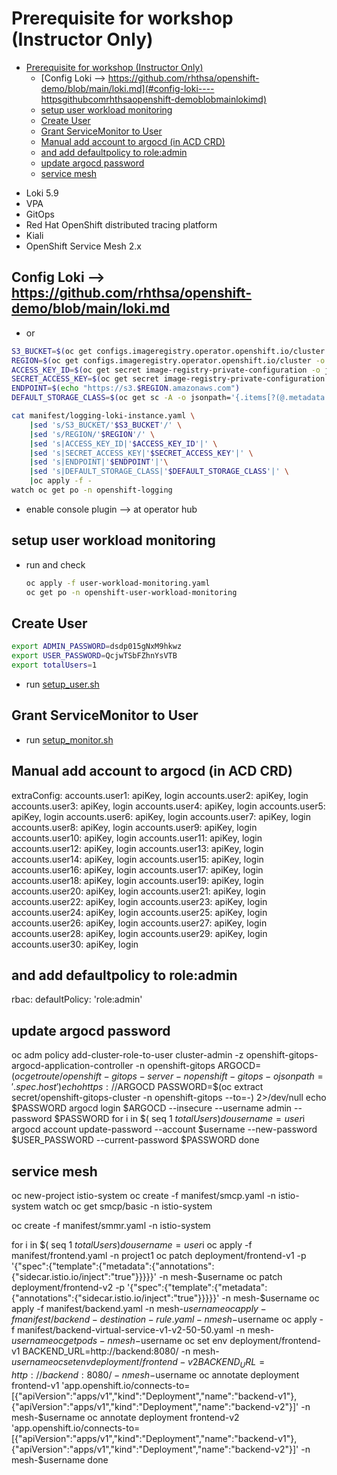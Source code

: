 # Prerequisite for workshop (Instructor Only)
<!-- TOC -->

- [Prerequisite for workshop (Instructor Only)](#prerequisite-for-workshop-instructor-only)
  - [Config Loki --\> https://github.com/rhthsa/openshift-demo/blob/main/loki.md](#config-loki----httpsgithubcomrhthsaopenshift-demoblobmainlokimd)
  - [setup user workload monitoring](#setup-user-workload-monitoring)
  - [Create User](#create-user)
  - [Grant ServiceMonitor to User](#grant-servicemonitor-to-user)
  - [Manual add account to argocd (in ACD CRD)](#manual-add-account-to-argocd-in-acd-crd)
  - [and add defaultpolicy to role:admin](#and-add-defaultpolicy-to-roleadmin)
  - [update argocd password](#update-argocd-password)
  - [service mesh](#service-mesh)

<!-- /TOC -->
- Loki 5.9
- VPA
- GitOps
- Red Hat OpenShift distributed tracing platform
- Kiali
- OpenShift Service Mesh 2.x

## Config Loki --> https://github.com/rhthsa/openshift-demo/blob/main/loki.md

- or

```sh
S3_BUCKET=$(oc get configs.imageregistry.operator.openshift.io/cluster -o jsonpath='{.spec.storage.s3.bucket}' -n openshift-image-registry)
REGION=$(oc get configs.imageregistry.operator.openshift.io/cluster -o jsonpath='{.spec.storage.s3.region}' -n openshift-image-registry)
ACCESS_KEY_ID=$(oc get secret image-registry-private-configuration -o jsonpath='{.data.credentials}' -n openshift-image-registry|base64 -d|grep aws_access_key_id|awk -F'=' '{print $2}'|sed 's/^[ ]*//')
SECRET_ACCESS_KEY=$(oc get secret image-registry-private-configuration -o jsonpath='{.data.credentials}' -n openshift-image-registry|base64 -d|grep aws_secret_access_key|awk -F'=' '{print $2}'|sed 's/^[ ]*//')
ENDPOINT=$(echo "https://s3.$REGION.amazonaws.com")
DEFAULT_STORAGE_CLASS=$(oc get sc -A -o jsonpath='{.items[?(@.metadata.annotations.storageclass\.kubernetes\.io/is-default-class=="true")].metadata.name}')
```


  
```sh
cat manifest/logging-loki-instance.yaml \
    |sed 's/S3_BUCKET/'$S3_BUCKET'/' \
    |sed 's/REGION/'$REGION'/' \
    |sed 's|ACCESS_KEY_ID|'$ACCESS_KEY_ID'|' \
    |sed 's|SECRET_ACCESS_KEY|'$SECRET_ACCESS_KEY'|' \
    |sed 's|ENDPOINT|'$ENDPOINT'|'\
    |sed 's|DEFAULT_STORAGE_CLASS|'$DEFAULT_STORAGE_CLASS'|' \
    |oc apply -f -
watch oc get po -n openshift-logging
```

- enable console plugin --> at operator hub

## setup user workload monitoring
- run and check
  ```sh
  oc apply -f user-workload-monitoring.yaml
  oc get po -n openshift-user-workload-monitoring
  ```

## Create User

```sh
export ADMIN_PASSWORD=dsdp015gNxM9hkwz
export USER_PASSWORD=QcjwTSbFZhnYsVTB
export totalUsers=1
```

- run [setup_user.sh](bin/setup_user.sh)


## Grant ServiceMonitor to User
- run [setup_monitor.sh](bin/setup_monitor.sh)  

## Manual add account to argocd (in ACD CRD) 

extraConfig:
  accounts.user1: apiKey, login
  accounts.user2: apiKey, login
  accounts.user3: apiKey, login
  accounts.user4: apiKey, login
  accounts.user5: apiKey, login
  accounts.user6: apiKey, login
  accounts.user7: apiKey, login
  accounts.user8: apiKey, login
  accounts.user9: apiKey, login
  accounts.user10: apiKey, login
  accounts.user11: apiKey, login
  accounts.user12: apiKey, login
  accounts.user13: apiKey, login
  accounts.user14: apiKey, login
  accounts.user15: apiKey, login
  accounts.user16: apiKey, login
  accounts.user17: apiKey, login
  accounts.user18: apiKey, login
  accounts.user19: apiKey, login
  accounts.user20: apiKey, login
  accounts.user21: apiKey, login
  accounts.user22: apiKey, login
  accounts.user23: apiKey, login
  accounts.user24: apiKey, login
  accounts.user25: apiKey, login
  accounts.user26: apiKey, login
  accounts.user27: apiKey, login
  accounts.user28: apiKey, login
  accounts.user29: apiKey, login
  accounts.user30: apiKey, login

## and add defaultpolicy to role:admin

rbac:
  defaultPolicy: 'role:admin'


## update argocd password

oc adm policy add-cluster-role-to-user cluster-admin -z openshift-gitops-argocd-application-controller -n openshift-gitops
ARGOCD=$(oc get route/openshift-gitops-server -n openshift-gitops -o jsonpath='{.spec.host}')
echo https://$ARGOCD
PASSWORD=$(oc extract secret/openshift-gitops-cluster -n openshift-gitops --to=-) 2>/dev/null
echo $PASSWORD
argocd login $ARGOCD  --insecure --username admin --password $PASSWORD
for i in $( seq 1 $totalUsers )
do
  username=user$i
  argocd account update-password --account $username --new-password $USER_PASSWORD --current-password $PASSWORD
done


## service mesh

oc new-project istio-system
oc create -f manifest/smcp.yaml -n istio-system
watch oc get smcp/basic -n istio-system

oc create -f manifest/smmr.yaml -n istio-system

for i in $( seq 1 $totalUsers )
do
    username=user$i
    oc apply -f manifest/frontend.yaml -n project1
    oc patch deployment/frontend-v1 -p '{"spec":{"template":{"metadata":{"annotations":{"sidecar.istio.io/inject":"true"}}}}}' -n mesh-$username
    oc patch deployment/frontend-v2 -p '{"spec":{"template":{"metadata":{"annotations":{"sidecar.istio.io/inject":"true"}}}}}' -n mesh-$username
    oc apply -f manifest/backend.yaml -n mesh-$username
    oc apply -f manifest/backend-destination-rule.yaml -n mesh-$username
    oc apply -f manifest/backend-virtual-service-v1-v2-50-50.yaml -n mesh-$username
    oc get pods -n mesh-$username
    oc set env deployment/frontend-v1 BACKEND_URL=http://backend:8080/ -n mesh-$username
    oc set env deployment/frontend-v2 BACKEND_URL=http://backend:8080/ -n mesh-$username
    oc annotate deployment frontend-v1 'app.openshift.io/connects-to=[{"apiVersion":"apps/v1","kind":"Deployment","name":"backend-v1"},{"apiVersion":"apps/v1","kind":"Deployment","name":"backend-v2"}]' -n mesh-$username
    oc annotate deployment frontend-v2 'app.openshift.io/connects-to=[{"apiVersion":"apps/v1","kind":"Deployment","name":"backend-v1"},{"apiVersion":"apps/v1","kind":"Deployment","name":"backend-v2"}]' -n mesh-$username
done

